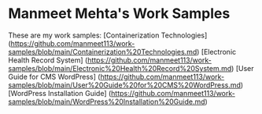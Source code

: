 # Manmeet Mehta's Work Samples
These are my work samples:
[Containerization Technologies] (https://github.com/manmeet113/work-samples/blob/main/Containerization%20Technologies.md)
[Electronic Health Record System] (https://github.com/manmeet113/work-samples/blob/main/Electronic%20Health%20Record%20System.md)
[User Guide for CMS WordPress] (https://github.com/manmeet113/work-samples/blob/main/User%20Guide%20for%20CMS%20WordPress.md)
[WordPress Installation Guide] (https://github.com/manmeet113/work-samples/blob/main/WordPress%20Installation%20Guide.md)
